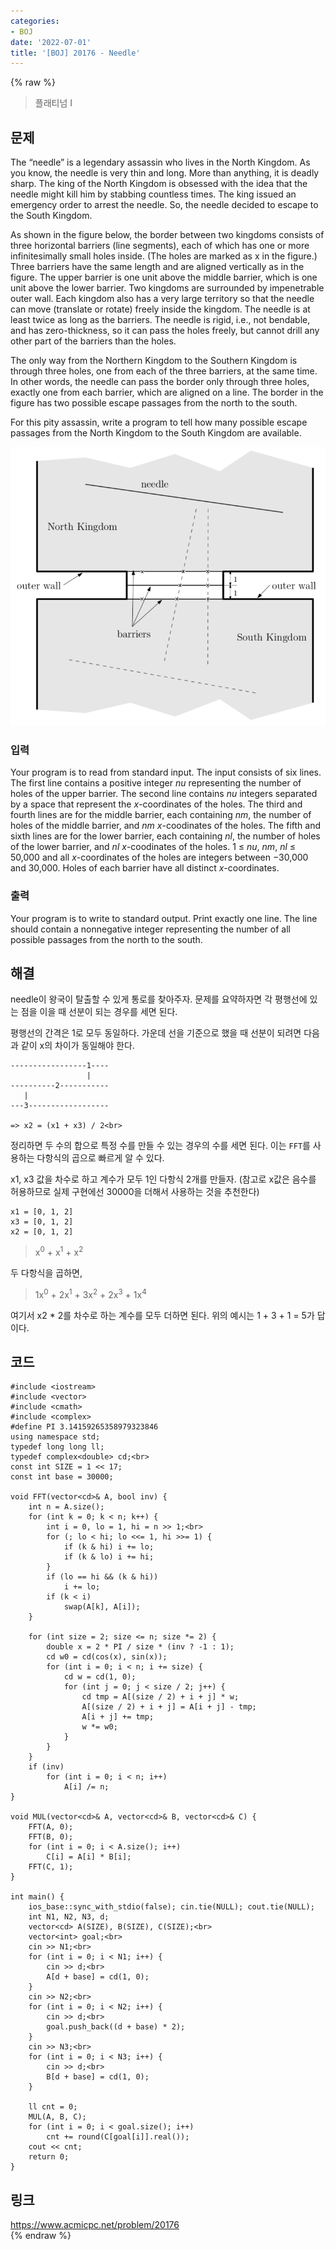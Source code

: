 ```yaml
---
categories:
- BOJ
date: '2022-07-01'
title: '[BOJ] 20176 - Needle'
---
```


{% raw %}
> 플래티넘 I<br>

## 문제
The “needle” is a legendary assassin who lives in the North Kingdom. As you know, the needle is very thin and long. More than anything, it is deadly sharp. The king of the North Kingdom is obsessed with the idea that the needle might kill him by stabbing countless times. The king issued an emergency order to arrest the needle. So, the needle decided to escape to the South Kingdom.

As shown in the figure below, the border between two kingdoms consists of three horizontal barriers (line segments), each of which has one or more infinitesimally small holes inside. (The holes are marked as x in the figure.) Three barriers have the same length and are aligned vertically as in the figure. The upper barrier is one unit above the middle barrier, which is one unit above the lower barrier. Two kingdoms are surrounded by impenetrable outer wall. Each kingdom also has a very large territory so that the needle can move (translate or rotate) freely inside the kingdom. The needle is at least twice as long as the barriers. The needle is rigid, i.e., not bendable, and has zero-thickness, so it can pass the holes freely, but cannot drill any other part of the barriers than the holes.

The only way from the Northern Kingdom to the Southern Kingdom is through three holes, one from each of the three barriers, at the same time. In other words, the needle can pass the border only through three holes, exactly one from each barrier, which are aligned on a line. The border in the figure has two possible escape passages from the north to the south.

For this pity assassin, write a program to tell how many possible escape passages from the North Kingdom to the South Kingdom are available.

![](images/20176-needle.png)

### 입력
Your program is to read from standard input. The input consists of six lines. The first line contains a positive integer  _nu_  representing the number of holes of the upper barrier. The second line contains  _nu_  integers separated by a space that represent the  _x_-coordinates of the holes. The third and fourth lines are for the middle barrier, each containing  _nm_, the number of holes of the middle barrier, and  _nm_ _x_-coodinates of the holes. The fifth and sixth lines are for the lower barrier, each containing  _nl_, the number of holes of the lower barrier, and  _nl_  _x_-coodinates of the holes. 1 ≤  _nu_,  _nm_,  _nl_  ≤ 50,000 and all  _x_-coordinates of the holes are integers between −30,000 and 30,000. Holes of each barrier have all distinct  _x_-coordinates.

### 출력
Your program is to write to standard output. Print exactly one line. The line should contain a nonnegative integer representing the number of all possible passages from the north to the south.

## 해결
needle이 왕국이 탈출할 수 있게 통로를 찾아주자. 문제를 요약하자면 각 평행선에 있는 점을 이을 때 선분이 되는 경우를 세면 된다.

평행선의 간격은 1로 모두 동일하다. 가운데 선을 기준으로 했을 때 선분이 되려면 다음과 같이 x의 차이가 동일해야 한다.
```
-----------------1----
                 |
----------2-----------
   |
---3------------------

=> x2 = (x1 + x3) / 2<br>
```
정리하면 두 수의 합으로 특정 수를 만들 수 있는 경우의 수를 세면 된다. 이는 `FFT`를 사용하는 다항식의 곱으로 빠르게 알 수 있다.

x1, x3 값을 차수로 하고 계수가 모두 1인 다항식 2개를 만들자. (참고로 x값은 음수를 허용하므로 실제 구현에선 30000을 더해서 사용하는 것을 추천한다)
```
x1 = [0, 1, 2]
x3 = [0, 1, 2]
x2 = [0, 1, 2]
```
> x<sup>0</sup> + x<sup>1</sup> + x<sup>2</sup><br>

두 다항식을 곱하면,
> 1x<sup>0</sup> + 2x<sup>1</sup> + 3x<sup>2</sup> + 2x<sup>3</sup> + 1x<sup>4</sup><br>

여기서 x2 * 2를 차수로 하는 계수를 모두 더하면 된다. 위의 예시는 1 + 3 + 1 = 5가 답이다.

## 코드
```
#include <iostream>
#include <vector>
#include <cmath>
#include <complex>
#define PI 3.14159265358979323846
using namespace std;
typedef long long ll;
typedef complex<double> cd;<br>
const int SIZE = 1 << 17;
const int base = 30000;

void FFT(vector<cd>& A, bool inv) {
	int n = A.size();
	for (int k = 0; k < n; k++) {
		int i = 0, lo = 1, hi = n >> 1;<br>
		for (; lo < hi; lo <<= 1, hi >>= 1) {
			if (k & hi) i += lo;
			if (k & lo) i += hi;
		}
		if (lo == hi && (k & hi))
			i += lo;
		if (k < i)
			swap(A[k], A[i]);
	}

	for (int size = 2; size <= n; size *= 2) {
		double x = 2 * PI / size * (inv ? -1 : 1);
		cd w0 = cd(cos(x), sin(x));
		for (int i = 0; i < n; i += size) {
			cd w = cd(1, 0);
			for (int j = 0; j < size / 2; j++) {
				cd tmp = A[(size / 2) + i + j] * w;
				A[(size / 2) + i + j] = A[i + j] - tmp;
				A[i + j] += tmp;
				w *= w0;
			}
		}
	}
	if (inv)
		for (int i = 0; i < n; i++)
			A[i] /= n;
}

void MUL(vector<cd>& A, vector<cd>& B, vector<cd>& C) {
	FFT(A, 0);
	FFT(B, 0);
	for (int i = 0; i < A.size(); i++)
		C[i] = A[i] * B[i];
	FFT(C, 1);
}

int main() {
	ios_base::sync_with_stdio(false); cin.tie(NULL); cout.tie(NULL);
	int N1, N2, N3, d;
	vector<cd> A(SIZE), B(SIZE), C(SIZE);<br>
	vector<int> goal;<br>
	cin >> N1;<br>
	for (int i = 0; i < N1; i++) {
		cin >> d;<br>
		A[d + base] = cd(1, 0);
	}
	cin >> N2;<br>
	for (int i = 0; i < N2; i++) {
		cin >> d;<br>
		goal.push_back((d + base) * 2);
	}
	cin >> N3;<br>
	for (int i = 0; i < N3; i++) {
		cin >> d;<br>
		B[d + base] = cd(1, 0);
	}

	ll cnt = 0;
	MUL(A, B, C);
	for (int i = 0; i < goal.size(); i++)
		cnt += round(C[goal[i]].real());
	cout << cnt;
	return 0;
}
```

## 링크
https://www.acmicpc.net/problem/20176<br>
{% endraw %}